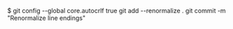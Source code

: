 $ git config --global core.autocrlf true
git add --renormalize .
git commit -m "Renormalize line endings"
